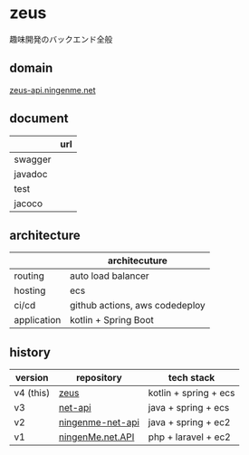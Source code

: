 # zeus

趣味開発のバックエンド全般

## domain

[zeus-api.ningenme.net](https://zeus-api.ningenme.net)

## document

|            |url                             |  
|----------- |------------------------------- |  
|swagger     | |
|javadoc     | |  
|test        | |  
|jacoco      | |  

## architecture

|            |      architecuture             |  
|----------- |------------------------------- |  
|routing     | auto load balancer             |
|hosting     | ecs                            |  
|ci/cd       | github actions, aws codedeploy |  
|application | kotlin + Spring Boot           |  

## history

|version  |repository                                                       |tech stack|  
|------   |---------                                                        |----------- |  
|v4 (this)|[zeus](https://github.com/ningenMe/zeus)                         |kotlin + spring + ecs|
|v3       |[net-api](https://github.com/ningenMe/net-api)                   |java + spring + ecs|  
|v2       |[ningenme-net-api](https://github.com/ningenMe/ningenme-net-api) |java + spring + ec2|  
|v1       |[ningenMe.net.API](https://github.com/ningenMe/ningenMe.net.API) |php + laravel + ec2|  

